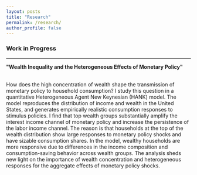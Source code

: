 ```yaml
---
layout: posts
title: "Research"
permalink: /research/
author_profile: false
---
```


### Work in Progress
---

**"Wealth Inequality and the Heterogeneous Effects of Monetary Policy"**<br> 
 <br>   
  
How does the high concentration of wealth shape the transmission of monetary policy to
household consumption? I study this question in a quantitative Heterogeneous Agent New
Keynesian (HANK) model. The model reproduces the distribution of income and wealth in the
United States, and generates empirically realistic consumption responses to stimulus policies. I
find that top wealth groups substantially amplify the interest income channel of monetary policy
and increase the persistence of the labor income channel. The reason is that households at the
top of the wealth distribution show large responses to monetary policy shocks and have sizable
consumption shares. In the model, wealthy households are more responsive due to differences
in the income composition and consumption-saving behavior across wealth groups. The analysis
sheds new light on the importance of wealth concentration and heterogeneous responses for
the aggregate effects of monetary policy shocks. 
  
  <br>
    <br>
      <br>
        <br>
          <br>
            <br>
              <br>
                <br>
                  <br>
                    <br>
